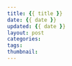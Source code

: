 ```yaml
---
title: {{ title }}
date: {{ date }}
updated: {{ date }}
layout: post
categories:
tags:
thumbnail:
---
```

